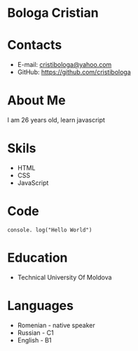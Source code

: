 # Bologa Cristian

# Contacts

* E-mail: cristibologa@yahoo.com
* GitHub: https://github.com/cristibologa

# About Me

I am 26 years old, learn javascript

# Skils

* HTML
* CSS
* JavaScript

# Code

```
console. log("Hello World")
```

# Education 

* Technical University Of Moldova

# Languages

* Romenian - native speaker 
* Russian - C1
* English - B1
